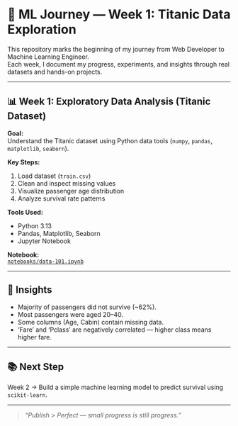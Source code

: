 # 🧠 ML Journey — Week 1: Titanic Data Exploration

This repository marks the beginning of my journey from Web Developer to Machine Learning Engineer.  
Each week, I document my progress, experiments, and insights through real datasets and hands-on projects.

---

## 📊 Week 1: Exploratory Data Analysis (Titanic Dataset)

**Goal:**  
Understand the Titanic dataset using Python data tools (`numpy`, `pandas`, `matplotlib`, `seaborn`).

**Key Steps:**
1. Load dataset (`train.csv`)
2. Clean and inspect missing values
3. Visualize passenger age distribution
4. Analyze survival rate patterns

**Tools Used:**
- Python 3.13  
- Pandas, Matplotlib, Seaborn  
- Jupyter Notebook  

**Notebook:**  
[`notebooks/data-101.ipynb`](notebooks/data-101.ipynb)

---

## 🧠 Insights
- Majority of passengers did not survive (~62%).  
- Most passengers were aged 20–40.  
- Some columns (Age, Cabin) contain missing data.  
- ‘Fare’ and ‘Pclass’ are negatively correlated — higher class means higher fare.

---

## 📚 Next Step
Week 2 → Build a simple machine learning model to predict survival using `scikit-learn`.

---

> _“Publish > Perfect — small progress is still progress.”_
